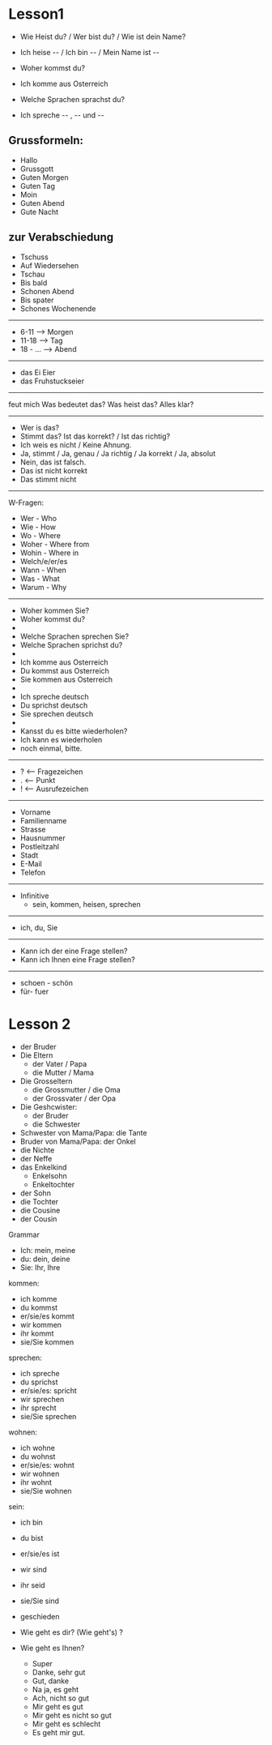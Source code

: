 # Lesson1

- Wie Heist du? / Wer bist du? / Wie ist dein Name?
- Ich heise -- / Ich bin -- / Mein Name ist --

- Woher kommst du?
- Ich komme aus Osterreich

- Welche Sprachen sprachst du?
- Ich spreche -- , --  und --

## Grussformeln:
- Hallo
- Grussgott
- Guten Morgen
- Guten Tag
- Moin
- Guten Abend
- Gute Nacht

## zur Verabschiedung
- Tschuss
- Auf Wiedersehen
- Tschau
- Bis bald
- Schonen Abend
- Bis spater
- Schones Wochenende

----

- 6-11 --> Morgen
- 11-18 --> Tag
- 18 - ... -->  Abend

---

- das Ei Eier
- das Fruhstuckseier

-----

feut mich 
Was bedeutet das?
Was heist das?
Alles klar?

---

- Wer is das?
- Stimmt das? Ist das korrekt? / Ist das richtig?
- Ich weis es nicht / Keine Ahnung.
- Ja, stimmt / Ja, genau / Ja richtig / Ja korrekt / Ja, absolut
- Nein, das ist falsch.
- Das ist nicht korrekt
- Das stimmt nicht

---
W-Fragen:
- Wer - Who
- Wie - How
- Wo - Where
- Woher - Where from
- Wohin - Where in
- Welch/e/er/es
- Wann - When
- Was - What
- Warum - Why

---
- Woher kommen Sie?
- Woher kommst du?
- 
- Welche Sprachen sprechen Sie?
- Welche Sprachen sprichst du?
- 
- Ich komme aus Osterreich
- Du kommst aus Osterreich
- Sie kommen aus Osterreich
- 
- Ich spreche deutsch
- Du sprichst deutsch
- Sie sprechen deutsch
- 
- Kansst du es bitte wiederholen?
- Ich kann es wiederholen
- noch einmal, bitte.

----
- ? <-- Fragezeichen
- . <-- Punkt
- ! <-- Ausrufezeichen

---
- Vorname
- Familienname
- Strasse
- Hausnummer
- Postleitzahl
- Stadt
- E-Mail
- Telefon

---
- Infinitive
  - sein, kommen, heisen, sprechen
 
---

- ich, du, Sie

---
- Kann ich der eine Frage stellen?
- Kann ich Ihnen eine Frage stellen?

---
- schoen - schön
- für- fuer

# Lesson 2

- der Bruder
- Die Eltern
  - der Vater / Papa
  - die Mutter / Mama
- Die Grosseltern
  - die Grossmutter / die Oma
  - der Grossvater / der Opa
- Die Geshcwister:
  - der Bruder
  - die Schwester
- Schwester von Mama/Papa: die Tante
- Bruder von Mama/Papa: der Onkel
- die Nichte
- der Neffe
- das Enkelkind
  - Enkelsohn
  - Enkeltochter
- der Sohn
- die Tochter
- die Cousine
- der Cousin

Grammar
- Ich: mein, meine
- du: dein, deine
- Sie: Ihr, Ihre


kommen:
- ich komme
- du kommst
- er/sie/es kommt
- wir kommen
- ihr kommt
- sie/Sie kommen

sprechen:
- ich spreche
- du sprichst
- er/sie/es: spricht
- wir sprechen
- ihr sprecht
- sie/Sie sprechen

wohnen:
- ich wohne
- du wohnst
- er/sie/es: wohnt
- wir wohnen
- ihr wohnt
- sie/Sie wohnen

sein:
- ich bin
- du bist
- er/sie/es ist
- wir sind
- ihr seid
- sie/Sie sind

- geschieden


- Wie geht es dir? (Wie geht's) ?
- Wie geht es Ihnen?
  - Super
  - Danke, sehr gut
  - Gut, danke
  - Na ja, es geht
  - Ach, nicht so gut
  - Mir geht es gut
  - Mir geht es nicht so gut
  - Mir geht es schlecht
  - Es geht mir gut.
